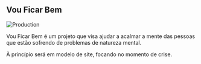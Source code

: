 <h2>Vou Ficar Bem</h2>

![Production](https://github.com/darakimberlys/vouficarbem/workflows/Production/badge.svg)

<p>
Vou Ficar Bem é um projeto que visa ajudar a acalmar a mente das pessoas que estão sofrendo de problemas de natureza mental.

À princípio será em modelo de site, focando no momento de crise.

</p>
